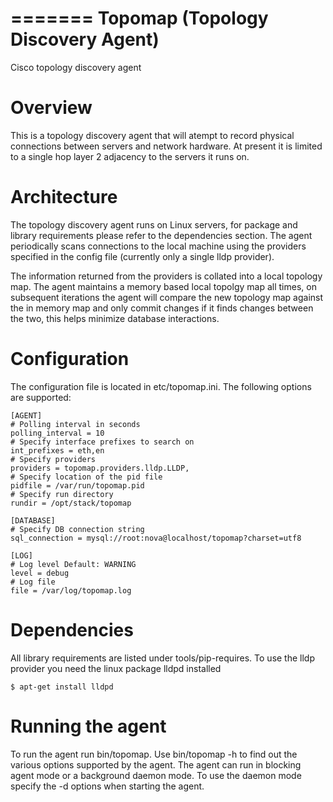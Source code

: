 =======
Topomap (Topology Discovery Agent)
=======

Cisco topology discovery agent

Overview
========
This is a topology discovery agent that will atempt to record physical connections between servers and network hardware. At present it is limited to a single hop layer 2 adjacency to the servers it runs on.

Architecture
============
The topology discovery agent runs on Linux servers, for package and library requirements please refer to the dependencies section. The agent periodically scans connections to the local machine using the providers specified in the config file (currently only a single lldp provider). 

The information returned from the providers is collated into a local topology map. The agent maintains a memory based local topolgy map all times, on subsequent iterations the agent will compare the new topology map against the in memory map and only commit changes if it finds changes between the two, this helps minimize database interactions.

Configuration
=============
The configuration file is located in etc/topomap.ini. The following options are supported:

    [AGENT]
    # Polling interval in seconds
    polling_interval = 10
    # Specify interface prefixes to search on
    int_prefixes = eth,en
    # Specify providers
    providers = topomap.providers.lldp.LLDP,
    # Specify location of the pid file
    pidfile = /var/run/topomap.pid
    # Specify run directory
    rundir = /opt/stack/topomap

    [DATABASE]
    # Specify DB connection string
    sql_connection = mysql://root:nova@localhost/topomap?charset=utf8

    [LOG]
    # Log level Default: WARNING
    level = debug
    # Log file
    file = /var/log/topomap.log

Dependencies
============
All library requirements are listed under tools/pip-requires. 
To use the lldp provider you need the linux package lldpd installed

    $ apt-get install lldpd

Running the agent
=================
To run the agent run bin/topomap. Use bin/topomap -h to find out the various options supported by the agent. The agent can run in blocking agent mode or a background daemon mode. To use the daemon mode specify the -d options when starting the agent.
